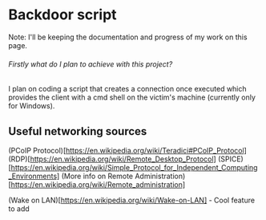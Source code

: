 # Backdoor script

Note: I'll be keeping the documentation and progress of my work on this page.

###### Firstly what do I plan to achieve with this project?
I plan on coding a script that creates a connection once executed which provides the client with a cmd shell on the victim's machine (currently only for Windows).

## Useful networking sources
(PCoIP Protocol)[https://en.wikipedia.org/wiki/Teradici#PCoIP_Protocol]
(RDP)[https://en.wikipedia.org/wiki/Remote_Desktop_Protocol]
(SPICE)[https://en.wikipedia.org/wiki/Simple_Protocol_for_Independent_Computing_Environments]
(More info on Remote Administration)[https://en.wikipedia.org/wiki/Remote_administration]


(Wake on LAN)[https://en.wikipedia.org/wiki/Wake-on-LAN] - Cool feature to add
